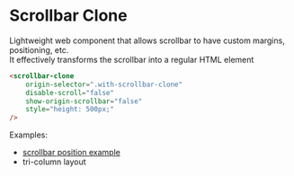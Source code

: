 # Scrollbar Clone

Lightweight web component that allows scrollbar to have custom margins, positioning, etc.  
It effectively transforms the scrollbar into a regular HTML element

```html
<scrollbar-clone
    origin-selector=".with-scrollbar-clone"
    disable-scroll="false"
    show-origin-scrollbar="false"
    style="height: 500px;"
/>
```

Examples:

-   <a href="https://codesandbox.io/p/sandbox/m5mjh4">scrollbar position example</a>
-   tri-column layout
